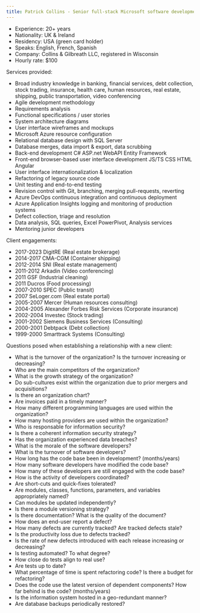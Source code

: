 ```yaml
---
title: Patrick Collins - Senior full-stack Microsoft software development consultant
---
```


* Experience: 20+ years
* Nationality: UK & Ireland
* Residency: USA (green card holder)
* Speaks: English, French, Spanish 
* Company: Collins & Gilbreath LLC, registered in Wisconsin
* Hourly rate: $100

Services provided:

* Broad industry knowledge in banking, financial services, debt collection, stock trading, insurance, health care, human resources, real estate, shipping, public transportation, video conferencing
* Agile development methodology
* Requirements analysis
* Functional specifications / user stories
* System architecture diagrams
* User interface wireframes and mockups
* Microsoft Azure resource configuration
* Relational database design with SQL Server
* Database merges, data import & export, data scrubbing
* Back-end development C# ASP.net WebAPI Entity Framework
* Front-end browser-based user interface development JS/TS CSS HTML Angular
* User interface internationalization & localization
* Refactoring of legacy source code
* Unit testing and end-to-end testing
* Revision control with Git, branching, merging pull-requests, reverting
* Azure DevOps continuous integration and continuous deployment
* Azure Application Insights logging and monitoring of production systems
* Defect collection, triage and resolution
* Data analysis, SQL queries, Excel PowerPivot, Analysis services
* Mentoring junior developers

Client engagements:

* 2017-2023 DigitRE (Real estate brokerage)
* 2014-2017 CMA-CGM (Container shipping)
* 2012-2014 SNI (Real estate management)
* 2011-2012 Arkadin (Video conferencing)
* 2011 GSF (Industrial cleaning)
* 2011 Ducros (Food processing)
* 2007-2010 SPEC (Public transit)
* 2007 SeLoger.com (Real estate portal)
* 2005-2007 Mercer (Human resources consulting)
* 2004-2005 Alexander Forbes Risk Services (Corporate insurance)
* 2002-2004 Investec (Stock trading)
* 2001-2002 Siemens Business Services (Consulting)
* 2000-2001 Debtpack (Debt collection)
* 1999-2000 Smarttrack Systems (Consulting)

Questions posed when establishing a relationship with a new client:

* What is the turnover of the organization?  Is the turnover increasing or decreasing?
* Who are the main competitors of the organization?
* What is the growth strategy of the organization?
* Do sub-cultures exist within the organization due to prior mergers and acquisitions?
* Is there an organization chart?
* Are invoices paid in a timely manner?
* How many different programming languages are used within the organization?
* How many hosting providers are used within the organization?
* Who is responsable for information security?
* Is there a coherent information security strategy?
* Has the organization experienced data breaches?
* What is the morale of the software developers?
* What is the turnover of software developers?
* How long has the code base been in development?  (months/years)
* How many software developers have modified the code base?
* How many of these developers are still engaged with the code base?
* How is the activity of developers coordinated?
* Are short-cuts and quick-fixes tolerated?
* Are modules, classes, functions, parameters, and variables appropriately named?
* Can modules be updated independently?
* Is there a module versioning strategy?  
* Is there documentation?  What is the quality of the document?
* How does an end-user report a defect?
* How many defects are currently tracked?  Are tracked defects stale?
* Is the productivity loss due to defects tracked?
* Is the rate of new defects introduced with each release increasing or decreasing?
* Is testing automated?  To what degree?
* How close do tests align to real use?
* Are tests up to date?
* What percentage of time is spent refactoring code?  Is there a budget for refactoring?
* Does the code use the latest version of dependent components?  How far behind is the code?  (months/years)
* Is the information system hosted in a geo-redundant manner?
* Are database backups periodically restored?